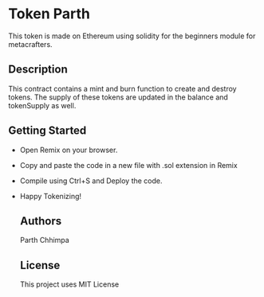 # Token Parth
This token is made on Ethereum using solidity for the beginners module for metacrafters.

## Description
This contract contains a mint and burn function to create and destroy tokens. The supply of these tokens are updated in the balance and tokenSupply as well.

## Getting Started
- Open Remix on your browser.
- Copy and paste the code in a new file with .sol extension in Remix
- Compile using Ctrl+S and Deploy the code.
- Happy Tokenizing!

  ## Authors
  Parth Chhimpa

  ## License
  This project uses MIT License
